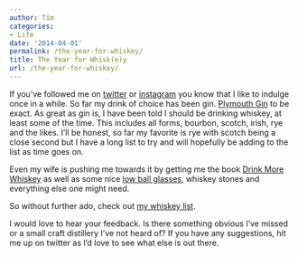 ```yaml
---
author: Tim
categories:
- Life
date: '2014-04-01'
permalink: /the-year-for-whiskey/
title: The Year for Whisk(e)y
url: /the-year-for-whiskey/
---
```


If you’ve followed me on [twitter][1] or [instagram][2] you know that I like to indulge once in a while. So far my drink of choice has been gin. [Plymouth Gin][3] to be exact. As great as gin is, I have been told I should be drinking whiskey, at least some of the time. This includes all forms, bourbon, scotch, irish, rye and the likes. I’ll be honest, so far my favorite is rye with scotch being a close second but I have a long list to try and will hopefully be adding to the list as time goes on.

<!--more-->

Even my wife is pushing me towards it by getting me the book [Drink More Whiskey][4] as well as some nice [low ball glasses][5], whiskey stones and everything else one might need.

So without further ado, check out [my whiskey list][6]. 

I would love to hear your feedback. Is there something obvious I’ve missed or a small craft distillery I’ve not heard of? If you have any suggestions, hit me up on twitter as I’d love to see what else is out there.

 [1]: https://twitter.com/timwco
 [2]: http://instagram.com/timwco
 [3]: http://instagram.com/p/jkzy3AJG50/
 [4]: http://www.amazon.com/Drink-More-Whiskey-Everything-Favorite/dp/1452109745
 [5]: http://buck4men.bigcartel.com/product/buck-signature-low-ball-glass
 [6]: http://timw.co/whiskey
 